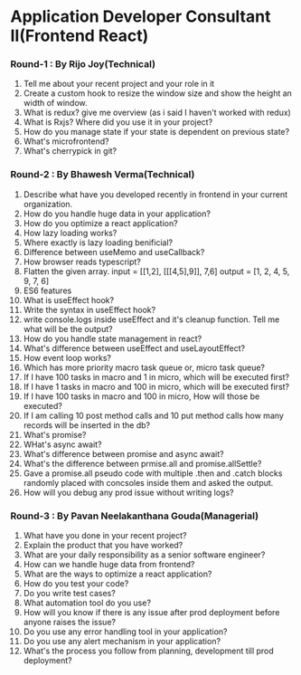 # Application Developer Consultant II(Frontend React)
### Round-1 : By Rijo Joy(Technical)

1. Tell me about your recent project and your role in it
2. Create a custom hook to resize the window size and show the height an width of window.
3. What is redux? give me overview (as i said I haven't worked with redux)
4. What is Rxjs? Where did you use it in your project?
5. How do you manage state if your state is dependent on previous state?
6. What's microfrontend?
7. What's cherrypick in git?

### Round-2 : By Bhawesh Verma(Technical)

1. Describe what have you developed recently in frontend in your current organization.
2. How do you handle huge data in your application?
3. How do you optimize a react application?
4. How lazy loading works?
5. Where exactly is lazy loading benificial?
6. Difference between useMemo and useCallback?
7. How browser reads typescript?
8. Flatten the given array.
   input = [[1,2], [[[4,5],9]], 7,6]
   output = [1, 2, 4, 5, 9, 7, 6]
9. ES6 features
10. What is useEffect hook?
11. Write the syntax in useEffect hook?
12. write console.logs inside useEffect and it's cleanup function. Tell me what will be the output?
13. How do you handle state management in react?
14. What's difference between useEffect and useLayoutEffect?
15. How event loop works?
16. Which has more priority macro task queue or, micro task queue?
17. If I have 100 tasks in macro and 1 in micro, which will be executed first?
18. If I have 1 tasks in macro and 100 in micro, which will be executed first?
19. If I have 100 tasks in macro and 100 in micro, How will those be executed?
20. If I am calling 10 post method calls and 10 put method calls how many records will be inserted in the db?
21. What's promise?
22. WHat's async await?
23. What's difference between promise and async await?
24. What's the difference between prmise.all and promise.allSettle?
25. Gave a promise.all pseudo code with multiple .then and .catch blocks randomly placed with concsoles inside them and asked the output.
26. How will you debug any prod issue without writing logs?

### Round-3 : By Pavan Neelakanthana Gouda(Managerial)

1. What have you done in your recent project?
2. Explain the product that you have worked?
3. What are your daily responsibility as a senior software engineer?
4. How can we handle huge data from frontend?
5. What are the ways to optimize a react application?
6. How do you test your code?
7. Do you write test cases?
8. What automation tool do you use?
9. How will you know if there is any issue after prod deployment before anyone raises the issue?
10. Do you use any error handling tool in your application?
11. Do you use any alert mechanism in your application?
12. What's the process you follow from planning, development till prod deployment?